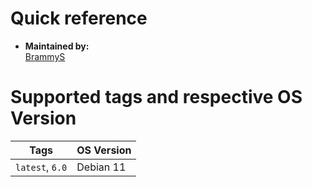 # Quick reference

* **Maintained by:**  
[BrammyS](https://github.com/BrammyS)

# Supported tags and respective OS Version

| Tags            	| OS Version 	|
|-----------------	|------------	|
| `latest`, `6.0` 	| Debian 11  	|
